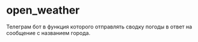 # open_weather
Телеграм бот в функция которого отправлять сводку погоды в ответ на сообщение с названием города.   

